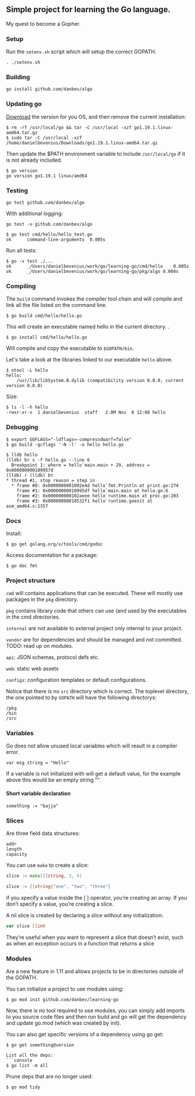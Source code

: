 ## Simple project for learning the Go language.
My quest to become a Gopher.


### Setup
Run the ```setenv.sh``` script which will setup the correct GOPATH.

    . ./setenv.sh

### Building

    go install github.com/danbev/algo

### Updating go
[Download](https://go.dev/doc/install#install) the version for you OS, and
then remove the current installation:
```
$ rm -rf /usr/local/go && tar -C /usr/local -xzf go1.19.1.linux-amd64.tar.gz
$ sudo tar -C /usr/local -xzf /home/danielbevenius/Downloads/go1.19.1.linux-amd64.tar.gz
```
Then update the $PATH environment variable to include `/usr/local/go` if it is
not already included.
```console
$ go version
go version go1.19.1 linux/amd64
```

### Testing

    go test github.com/danbev/algo

With additional logging:

    go test -v github.com/danbev/algo

```console
$ go test cmd/hello/hello_test.go
ok  	command-line-arguments	0.005s
```

Run all tests:
```console
$ go -v test ./...
ok  	_/Users/danielbevenius/work/go/learning-go/cmd/hello	0.005s
ok  	_/Users/danielbevenius/work/go/learning-go/pkg/algo	0.004s
```

### Compiling
The `build` command invokes the compiler tool chain and will compile and link
all the file listed on the command line. 
```console
$ go build cmd/hello/hello.go
```
This will create an executable named hello in the current directory. 
.
```console
$ go install cmd/hello/hello.go
```
Will compile and copy the executable to `$GOPATH/bin`.

Let's take a look at the libraries linked to our executable `hello` above.
```console
$ otool -L hello
hello:
	/usr/lib/libSystem.B.dylib (compatibility version 0.0.0, current version 0.0.0)
```
Size:
```console
$ ls -l -h hello
-rwxr-xr-x  1 danielbevenius  staff   2.0M Nov  8 12:08 hello
```


### Debugging
```console
$ export GOFLAGS="-ldflags=-compressdwarf=false"
$ go build -gcflags '-N -l' -o hello hello.go
```
```console
$ lldb hello
(lldb) br s -f hello.go --line 6
  Breakpoint 1: where = hello`main.main + 29, address = 0x000000000109957d
(lldb) r (lldb) bt
* thread #1, stop reason = step in
  * frame #0: 0x0000000001092e4d hello`fmt.Println at print.go:274
    frame #1: 0x00000000010995df hello`main.main at hello.go:6
    frame #2: 0x000000000102aeee hello`runtime.main at proc.go:203
    frame #3: 0x00000000010532f1 hello`runtime.goexit at asm_amd64.s:1357
```


### Docs
Install:
```console
$ go get golang.org/x/tools/cmd/godoc
```

Access documentation for a package:
```console
$ go doc fmt
```

### Project structure
`cmd` will contains applications that can be executed. These will mostly
use packages in the `pkg` directory.

`pkg` contains library code that others can use (and used by the executables in
the cmd directories.

`internal` are not available to external project only internal to your project.

`vendor` are for dependencies and should be managed and not committed. TODO:
read up on modules.

`api`: JSON schemas, protocol defs etc.

`web`: static web assets

`configs`: configuration templates or default configurations.


Notice that there is no `src` directory which is correct.
The toplevel directory, the one pointed to by `GOPATH` will have the following
directorys:
```
/pkg
/bin
/src
```




### Variables
Go does not allow unused local variables which will result in a compiler
error.

```
var msg string = "Hello"
```
If a variable is not initialized with will get a default value, for the example
above this would be an empty string "".

#### Short variable declaration
```
something := "bajja"
```

### Slices
Are three field data structures:
```
addr
length
capacity
```
You can use `make` to create a slice:
```go
slice := make([]string, 3, 5)
```
```go
slice := []string{"one", "two", "three"}
```
if you specify a value inside the [ ] operator, you’re creating an array. If
you don’t specify a value, you’re creating a slice.

A nil slice is created by declaring a slice without any initialization:
```go
var slice []int
```
They’re useful when you want to represent a slice that doesn’t exist, such as
when an exception occurs in a function that returns a slice 


### Modules
Are a new feature in 1.11 and allows projects to be in directories outside
of the GOPATH. 

You can initialize a project to use modules using:
```console
$ go mod init github.com/danbev/learning-go
```
Now, there is no tool required to use modules, you can simply add imports
to you source code files and then run build and go will get the dependency
and update go.mod (which was created by init).

You can also get specific versions of a dependency using go get:
```console
$ go get something@version

List all the deps:
```console
$ go list -m all
```

Prune deps that are no longer used:
```console
$ go mod tidy
```
